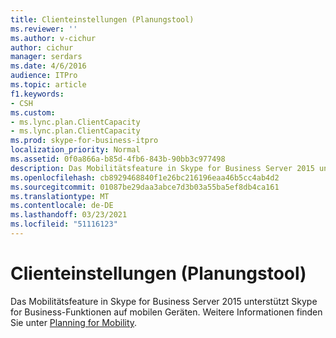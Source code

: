 ```yaml
---
title: Clienteinstellungen (Planungstool)
ms.reviewer: ''
ms.author: v-cichur
author: cichur
manager: serdars
ms.date: 4/6/2016
audience: ITPro
ms.topic: article
f1.keywords:
- CSH
ms.custom:
- ms.lync.plan.ClientCapacity
- ms.lync.plan.ClientCapacity
ms.prod: skype-for-business-itpro
localization_priority: Normal
ms.assetid: 0f0a866a-b85d-4fb6-843b-90bb3c977498
description: Das Mobilitätsfeature in Skype for Business Server 2015 unterstützt Skype for Business-Funktionen auf mobilen Geräten. Weitere Informationen finden Sie unter Planning for Mobility.
ms.openlocfilehash: cb8929468840f1e26bc216196eaa46b5cc4ab4d2
ms.sourcegitcommit: 01087be29daa3abce7d3b03a55ba5ef8db4ca161
ms.translationtype: MT
ms.contentlocale: de-DE
ms.lasthandoff: 03/23/2021
ms.locfileid: "51116123"
---
```

# <a name="client-settings-planning-tool"></a>Clienteinstellungen (Planungstool)

Das Mobilitätsfeature in Skype for Business Server 2015 unterstützt Skype for Business-Funktionen auf mobilen Geräten. Weitere Informationen finden Sie unter [Planning for Mobility](/previous-versions/office/lync-server-2013/lync-server-2013-planning-for-mobility).